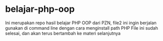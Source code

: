 # belajar-php-oop
Ini merupakan repo hasil belajar PHP OOP dari PZN, file2 ini ingin berjalan gunakan di command line dengan cara menginstall path PHP
File ini sudah selesai, dan akan terus bertambah ke materi selanjutnya
